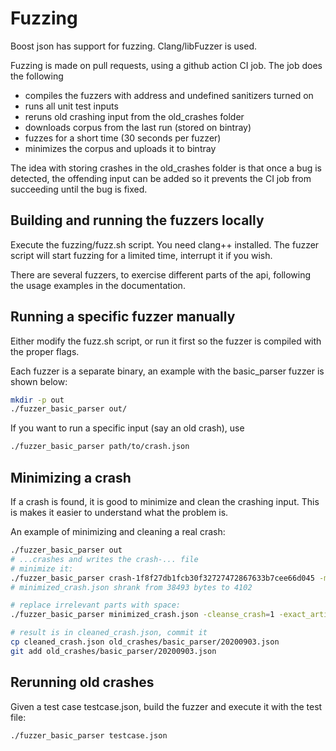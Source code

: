 # Fuzzing

Boost json has support for fuzzing. Clang/libFuzzer is used.

Fuzzing is made on pull requests, using a github action CI job.
The job does the following

 - compiles the fuzzers with address and undefined sanitizers turned on
 - runs all unit test inputs
 - reruns old crashing input from the old_crashes folder
 - downloads corpus from the last run (stored on bintray)
 - fuzzes for a short time (30 seconds per fuzzer)
 - minimizes the corpus and uploads it to bintray

The idea with storing crashes in the old_crashes folder is that once a bug is detected,
the offending input can be added so it prevents the CI job from succeeding until the bug
is fixed.

## Building and running the fuzzers locally
Execute the fuzzing/fuzz.sh script. You need clang++ installed. The fuzzer script will start fuzzing for a limited time, interrupt it if you wish.

There are several fuzzers, to exercise different parts of the api, following the usage examples in the documentation.

## Running a specific fuzzer manually
Either modify the fuzz.sh script, or run it first so the fuzzer is compiled with the proper flags.

Each fuzzer is a separate binary, an example with the basic_parser fuzzer is shown below:
```sh
mkdir -p out
./fuzzer_basic_parser out/
```

If you want to run a specific input (say an old crash), use
```sh
./fuzzer_basic_parser path/to/crash.json
```

## Minimizing a crash
If a crash is found, it is good to minimize and clean the crashing input.
This is makes it easier to understand what the problem is.

An example of minimizing and cleaning a real crash:
```sh
./fuzzer_basic_parser out
# ...crashes and writes the crash-... file
# minimize it:
./fuzzer_basic_parser crash-1f8f27db1fcb30f32727472867633b7cee66d045 -minimize_crash=1 -exact_artifact_path=minimized_crash.json -max_total_time=100
# minimized_crash.json shrank from 38493 bytes to 4102

# replace irrelevant parts with space:
./fuzzer_basic_parser minimized_crash.json -cleanse_crash=1 -exact_artifact_path=cleaned_crash.json

# result is in cleaned_crash.json, commit it
cp cleaned_crash.json old_crashes/basic_parser/20200903.json
git add old_crashes/basic_parser/20200903.json
```

## Rerunning old crashes
Given a test case testcase.json, build the fuzzer and execute it with the test file:
```sh
./fuzzer_basic_parser testcase.json
```
